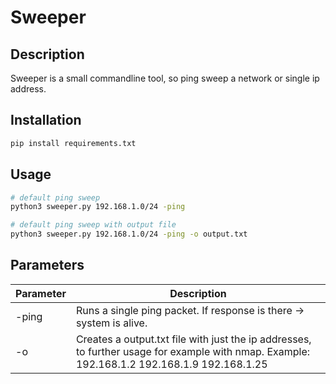 # Sweeper
## Description
<p>Sweeper is a small commandline tool, so ping sweep a network or single ip address.</p>

## Installation
```bash
pip install requirements.txt
```

## Usage
```bash
# default ping sweep
python3 sweeper.py 192.168.1.0/24 -ping

# default ping sweep with output file
python3 sweeper.py 192.168.1.0/24 -ping -o output.txt
```

## Parameters
| **Parameter** | **Description**                                                                                                                              |
|---------------|----------------------------------------------------------------------------------------------------------------------------------------------|
| -ping         | Runs a single ping packet. If response is there -> system is alive.                                                                          |
| -o            | Creates a output.txt file with just the ip addresses, to further usage for example with nmap.  Example: 192.168.1.2 192.168.1.9 192.168.1.25 |
